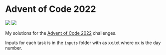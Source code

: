 # Advent of Code 2022

![](https://img.shields.io/badge/Stars%20-10_⭐-blue)
![](https://img.shields.io/badge/Lines_of_Code-97-blue)

My solutions for the [Advent of Code 2022](https://adventofcode.com/2022) challenges.

Inputs for each task is in the `inputs` folder with as xx.txt where xx is the day number.